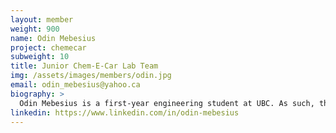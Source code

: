 ```yaml
---
layout: member
weight: 900
name: Odin Mebesius
project: chemecar
subweight: 10
title: Junior Chem-E-Car Lab Team 
img: /assets/images/members/odin.jpg
email: odin_mebesius@yahoo.ca
biography: >
  Odin Mebesius is a first-year engineering student at UBC. As such, this is his first year in UBC Envision where he is part of the lab sub-team for the Junior Chem-E-Car team.
linkedin: https://www.linkedin.com/in/odin-mebesius 
---
```

